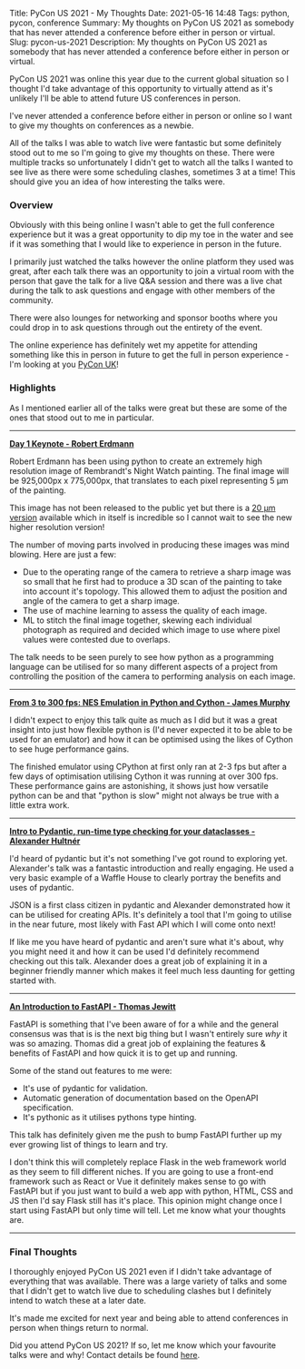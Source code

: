 Title: PyCon US 2021 - My Thoughts
Date: 2021-05-16 14:48
Tags: python, pycon, conference
Summary: My thoughts on PyCon US 2021 as somebody that has never attended a conference before either in person or virtual.
Slug: pycon-us-2021
Description: My thoughts on PyCon US 2021 as somebody that has never attended a conference before either in person or virtual.

PyCon US 2021 was online this year due to the current global situation so I thought I'd take advantage of this opportunity to virtually attend as it's unlikely I'll be able to attend future US conferences in person.

I've never attended a conference before either in person or online so I want to give my thoughts on conferences as a newbie.

All of the talks I was able to watch live were fantastic but some definitely stood out to me so I'm going to give my thoughts on these. There were multiple tracks so unfortunately I didn't get to watch all the talks I wanted to see live as there were some scheduling clashes, sometimes 3 at a time! This should give you an idea of how interesting the talks were.


### Overview

Obviously with this being online I wasn't able to get the full conference experience but it was a great opportunity to dip my toe in the water and see if it was something that I would like to experience in person in the future. 

I primarily just watched the talks however the online platform they used was great, after each talk there was an opportunity to join a virtual room with the person that gave the talk for a live Q&A session and there was a live chat during the talk to ask questions and engage with other members of the community.

There were also lounges for networking and sponsor booths where you could drop in to ask questions through out the entirety of the event.

The online experience has definitely wet my appetite for attending something like this in person in future to get the full in person experience - I'm looking at you [PyCon UK](https://twitter.com/pyconuk?lang=en)!

### Highlights

As I mentioned earlier all of the talks were great but these are some of the ones that stood out to me in particular. 

---

**[Day 1 Keynote - Robert Erdmann](https://www.youtube.com/watch?v=z_hm5oX7ZlE)**

Robert Erdmann has been using python to create an extremely high resolution image of Rembrandt's Night Watch painting. The final image will be 925,000px x 775,000px, that translates to each pixel representing 5 µm of the painting.

This image has not been released to the public yet but there is a [20 µm version](http://hyper-resolution.org/Nightwatch) available which in itself is incredible so I cannot wait to see the new higher resolution version!

The number of moving parts involved in producing these images was mind blowing. Here are just a few:

- Due to the operating range of the camera to retrieve a sharp image was so small that he first had to produce a 3D scan of the painting to take into account it's topology. This allowed them to adjust the position and angle of the camera to get a sharp image.
- The use of machine learning to assess the quality of each image.
- ML to stitch the final image together, skewing each individual photograph as required and decided which image to use where pixel values were contested due to overlaps.

The talk needs to be seen purely to see how python as a programming language can be utilised for so many different aspects of a project from controlling the position of the camera to performing analysis on each image.

---

**[From 3 to 300 fps: NES Emulation in Python and Cython - James Murphy](https://www.youtube.com/watch?v=3of9pY2vovA)**

I didn't expect to enjoy this talk quite as much as I did but it was a great insight into just how flexible python is (I'd never expected it to be able to be used for an emulator) and how it can be optimised using the likes of Cython to see huge performance gains.

The finished emulator using CPython at first only ran at 2-3 fps but after a few days of optimisation utilising Cython it was running at over 300 fps. These performance gains are astonishing, it shows just how versatile python can be and that "python is slow" might not always be true with a little extra work.

---

**[Intro to Pydantic, run-time type checking for your dataclasses - Alexander Hultnér](https://www.youtube.com/watch?v=W7f52FhfYqQ)**

I'd heard of pydantic but it's not something I've got round to exploring yet. Alexander's talk was a fantastic introduction and really engaging. He used a very basic example of a Waffle House to clearly portray the benefits and uses of pydantic.

JSON is a first class citizen in pydantic and Alexander demonstrated how it can be utilised for creating APIs. It's definitely a tool that I'm going to utilise in the near future, most likely with Fast API which I will come onto next!

If like me you have heard of pydantic and aren't sure what it's about, why you might need it and how it can be used I'd definitely recommend checking out this talk. Alexander does a great job of explaining it in a beginner friendly manner which makes it feel much less daunting for getting started with.

---

**[An Introduction to FastAPI - Thomas Jewitt](https://www.youtube.com/watch?v=_jh4Wc3CE38)**

FastAPI is something that I've been aware of for a while and the general consensus was that is is the next big thing but I wasn't entirely sure *why* it was so amazing. Thomas did a great job of explaining the features & benefits of FastAPI and how quick it is to get up and running.

Some of the stand out features to me were:

- It's use of pydantic for validation.
- Automatic generation of documentation based on the OpenAPI specification.
- It's pythonic as it utilises pythons type hinting.

This talk has definitely given me the push to bump FastAPI further up my ever growing list of things to learn and try. 

I don't think this will completely replace Flask in the web framework world as they seem to fill different niches. 
If you are going to use a front-end framework such as React or Vue it definitely makes sense to go with FastAPI but if you just want to build a web app with python, HTML, CSS and JS then I'd say Flask still has it's place. This opinion might change once I start using FastAPI but only time will tell. Let me know what your thoughts are.

---

### Final Thoughts

I thoroughly enjoyed PyCon US 2021 even if I didn't take advantage of everything that was available. There was a large variety of talks and some that I didn't get to watch live due to scheduling clashes but I definitely intend to watch these at a later date.

It's made me excited for next year and being able to attend conferences in person when things return to normal.

Did you attend PyCon US 2021? If so, let me know which your favourite talks were and why! Contact details be found [here]({filename}/pages/about.md).
